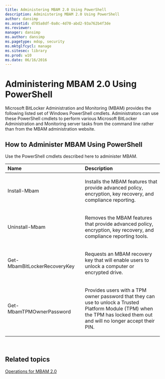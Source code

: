```yaml
---
title: Administering MBAM 2.0 Using PowerShell
description: Administering MBAM 2.0 Using PowerShell
author: dansimp
ms.assetid: d785a8df-0a8c-4d70-abd2-93a762b4f3de
ms.reviewer: 
manager: dansimp
ms.author: dansimp
ms.pagetype: mdop, security
ms.mktglfcycl: manage
ms.sitesec: library
ms.prod: w10
ms.date: 06/16/2016
---
```



# Administering MBAM 2.0 Using PowerShell


Microsoft BitLocker Administration and Monitoring (MBAM) provides the following listed set of Windows PowerShell cmdlets. Administrators can use these PowerShell cmdlets to perform various Microsoft BitLocker Administration and Monitoring server tasks from the command line rather than from the MBAM administration website.

## How to Administer MBAM Using PowerShell


Use the PowerShell cmdlets described here to administer MBAM.

<table>
<colgroup>
<col width="50%" />
<col width="50%" />
</colgroup>
<thead>
<tr class="header">
<th align="left">Name</th>
<th align="left">Description</th>
</tr>
</thead>
<tbody>
<tr class="odd">
<td align="left"><p>Install-Mbam</p></td>
<td align="left"><p>Installs the MBAM features that provide advanced policy, encryption, key recovery, and compliance reporting.</p></td>
</tr>
<tr class="even">
<td align="left"><p>Uninstall-Mbam</p></td>
<td align="left"><p>Removes the MBAM features that provide advanced policy, encryption, key recovery, and compliance reporting tools.</p></td>
</tr>
<tr class="odd">
<td align="left"><p>Get-MbamBitLockerRecoveryKey</p></td>
<td align="left"><p>Requests an MBAM recovery key that will enable users to unlock a computer or encrypted drive.</p></td>
</tr>
<tr class="even">
<td align="left"><p>Get-MbamTPMOwnerPassword</p></td>
<td align="left"><p>Provides users with a TPM owner password that they can use to unlock a Trusted Platform Module (TPM) when the TPM has locked them out and will no longer accept their PIN.</p></td>
</tr>
</tbody>
</table>

 

## Related topics


[Operations for MBAM 2.0](operations-for-mbam-20-mbam-2.md)

 

 





